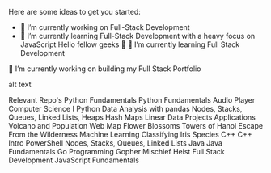 Here are some ideas to get you started:

- 🔭 I’m currently working on Full-Stack Development
- 🌱 I’m currently learning Full-Stack Development with a heavy focus on JavaScript
Hello fellow geeks 👋
🌱 I’m currently learning Full Stack Development

🔭 I’m currently working on building my Full Stack Portfolio

alt text

Relevant Repo's
Python
Fundamentals
Python Fundamentals
Audio Player
Computer Science I
Python Data Analysis with pandas
Nodes, Stacks, Queues, Linked Lists, Heaps
Hash Maps
Linear Data Projects
Applications
Volcano and Population Web Map
Flower Blossoms
Towers of Hanoi
Escape From the Wilderness
Machine Learning
Classifying Iris Species
C++
C++ Intro
PowerShell
Nodes, Stacks, Queues, Linked Lists
Java
Java Fundamentals
Go Programming
Gopher
Mischief
Heist
Full Stack Development
JavaScript Fundamentals

